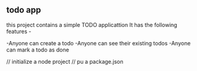## todo app

this project contains a simple TODO applicattion
It has the following features -

-Anyone can create a todo 
-Anyone can see their existing todos
-Anyone can mark a todo as done

// initialize a node project
// pu a package.json

